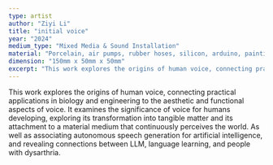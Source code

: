 ```yaml
---
type: artist
author: "Ziyi Li"
title: "initial voice"
year: "2024"
medium_type: "Mixed Media & Sound Installation"
material: "Porcelain, air pumps, rubber hoses, silicon, arduino, painting, wood, metal, imitation tiles"
dimension: "150mm x 50mm x 50mm"
excerpt: "This work explores the origins of human voice, connecting practical applications in biology and engineering to the aesthetic and functional aspects of voice. It examines the significance of voice for humans developing, exploring its transformation into tangible matter and its attachment to a material medium that continuously perceives the world. As well as associating autonomous speech generation for artificial intelligence, and revealing connections between LLM, language learning, and people with dysarthria."
---
```

This work explores the origins of human voice, connecting practical applications in biology and engineering to the aesthetic and functional aspects of voice. It examines the significance of voice for humans developing, exploring its transformation into tangible matter and its attachment to a material medium that continuously perceives the world. As well as associating autonomous speech generation for artificial intelligence, and revealing connections between LLM, language learning, and people with dysarthria.
